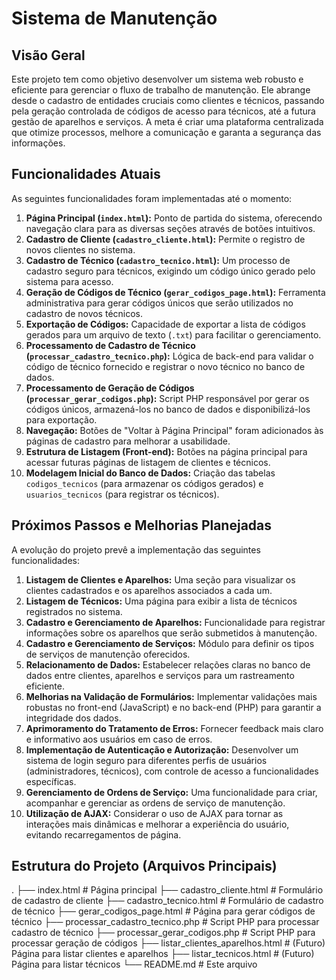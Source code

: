 # Sistema de Manutenção

## Visão Geral

Este projeto tem como objetivo desenvolver um sistema web robusto e eficiente para gerenciar o fluxo de trabalho de manutenção. Ele abrange desde o cadastro de entidades cruciais como clientes e técnicos, passando pela geração controlada de códigos de acesso para técnicos, até a futura gestão de aparelhos e serviços. A meta é criar uma plataforma centralizada que otimize processos, melhore a comunicação e garanta a segurança das informações.

## Funcionalidades Atuais

As seguintes funcionalidades foram implementadas até o momento:

1.  **Página Principal (`index.html`):** Ponto de partida do sistema, oferecendo navegação clara para as diversas seções através de botões intuitivos.
2.  **Cadastro de Cliente (`cadastro_cliente.html`):** Permite o registro de novos clientes no sistema.
3.  **Cadastro de Técnico (`cadastro_tecnico.html`):** Um processo de cadastro seguro para técnicos, exigindo um código único gerado pelo sistema para acesso.
4.  **Geração de Códigos de Técnico (`gerar_codigos_page.html`):** Ferramenta administrativa para gerar códigos únicos que serão utilizados no cadastro de novos técnicos.
5.  **Exportação de Códigos:** Capacidade de exportar a lista de códigos gerados para um arquivo de texto (`.txt`) para facilitar o gerenciamento.
6.  **Processamento de Cadastro de Técnico (`processar_cadastro_tecnico.php`):** Lógica de back-end para validar o código de técnico fornecido e registrar o novo técnico no banco de dados.
7.  **Processamento de Geração de Códigos (`processar_gerar_codigos.php`):** Script PHP responsável por gerar os códigos únicos, armazená-los no banco de dados e disponibilizá-los para exportação.
8.  **Navegação:** Botões de "Voltar à Página Principal" foram adicionados às páginas de cadastro para melhorar a usabilidade.
9.  **Estrutura de Listagem (Front-end):** Botões na página principal para acessar futuras páginas de listagem de clientes e técnicos.
10. **Modelagem Inicial do Banco de Dados:** Criação das tabelas `codigos_tecnicos` (para armazenar os códigos gerados) e `usuarios_tecnicos` (para registrar os técnicos).

## Próximos Passos e Melhorias Planejadas

A evolução do projeto prevê a implementação das seguintes funcionalidades:

1.  **Listagem de Clientes e Aparelhos:** Uma seção para visualizar os clientes cadastrados e os aparelhos associados a cada um.
2.  **Listagem de Técnicos:** Uma página para exibir a lista de técnicos registrados no sistema.
3.  **Cadastro e Gerenciamento de Aparelhos:** Funcionalidade para registrar informações sobre os aparelhos que serão submetidos à manutenção.
4.  **Cadastro e Gerenciamento de Serviços:** Módulo para definir os tipos de serviços de manutenção oferecidos.
5.  **Relacionamento de Dados:** Estabelecer relações claras no banco de dados entre clientes, aparelhos e serviços para um rastreamento eficiente.
6.  **Melhorias na Validação de Formulários:** Implementar validações mais robustas no front-end (JavaScript) e no back-end (PHP) para garantir a integridade dos dados.
7.  **Aprimoramento do Tratamento de Erros:** Fornecer feedback mais claro e informativo aos usuários em caso de erros.
8.  **Implementação de Autenticação e Autorização:** Desenvolver um sistema de login seguro para diferentes perfis de usuários (administradores, técnicos), com controle de acesso a funcionalidades específicas.
9.  **Gerenciamento de Ordens de Serviço:** Uma funcionalidade para criar, acompanhar e gerenciar as ordens de serviço de manutenção.
10. **Utilização de AJAX:** Considerar o uso de AJAX para tornar as interações mais dinâmicas e melhorar a experiência do usuário, evitando recarregamentos de página.


 ## Estrutura do Projeto (Arquivos Principais)
.
├── index.html                  # Página principal
├── cadastro_cliente.html       # Formulário de cadastro de cliente
├── cadastro_tecnico.html       # Formulário de cadastro de técnico
├── gerar_codigos_page.html     # Página para gerar códigos de técnico
├── processar_cadastro_tecnico.php # Script PHP para processar cadastro de técnico
├── processar_gerar_codigos.php   # Script PHP para processar geração de códigos
├── listar_clientes_aparelhos.html # (Futuro) Página para listar clientes e aparelhos
├── listar_tecnicos.html        # (Futuro) Página para listar técnicos
└── README.md                   # Este arquivo






